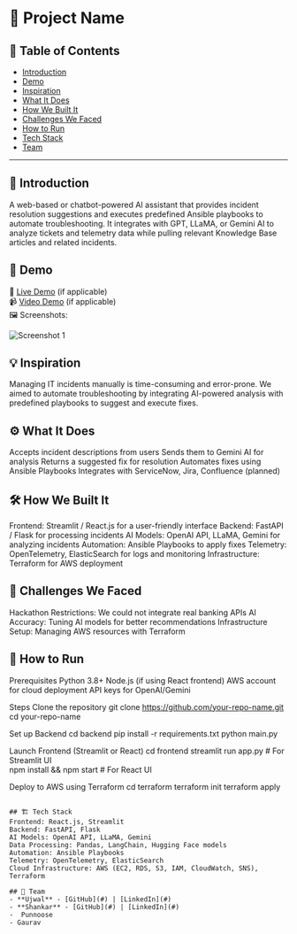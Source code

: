# 🚀 Project Name

## 📌 Table of Contents
- [Introduction](#introduction)
- [Demo](#demo)
- [Inspiration](#inspiration)
- [What It Does](#what-it-does)
- [How We Built It](#how-we-built-it)
- [Challenges We Faced](#challenges-we-faced)
- [How to Run](#how-to-run)
- [Tech Stack](#tech-stack)
- [Team](#team)

---

## 🎯 Introduction
A web-based or chatbot-powered AI assistant that provides incident resolution suggestions and executes predefined Ansible playbooks to automate troubleshooting. It integrates with GPT, LLaMA, or Gemini AI to analyze tickets and telemetry data while pulling relevant Knowledge Base articles and related incidents.


## 🎥 Demo
🔗 [Live Demo](#) (if applicable)  
📹 [Video Demo](#) (if applicable)  
🖼️ Screenshots:

![Screenshot 1](link-to-image)

## 💡 Inspiration
Managing IT incidents manually is time-consuming and error-prone. We aimed to automate troubleshooting by integrating AI-powered analysis with predefined playbooks to suggest and execute fixes.

## ⚙️ What It Does
Accepts incident descriptions from users
Sends them to Gemini AI for analysis
Returns a suggested fix for resolution
Automates fixes using Ansible Playbooks
Integrates with ServiceNow, Jira, Confluence (planned)

## 🛠️ How We Built It
Frontend: Streamlit / React.js for a user-friendly interface
Backend: FastAPI / Flask for processing incidents
AI Models: OpenAI API, LLaMA, Gemini for analyzing incidents
Automation: Ansible Playbooks to apply fixes
Telemetry: OpenTelemetry, ElasticSearch for logs and monitoring
Infrastructure: Terraform for AWS deployment

## 🚧 Challenges We Faced
Hackathon Restrictions: We could not integrate real banking APIs
AI Accuracy: Tuning AI models for better recommendations
Infrastructure Setup: Managing AWS resources with Terraform

## 🏃 How to Run
Prerequisites
Python 3.8+
Node.js (if using React frontend)
AWS account for cloud deployment
API keys for OpenAI/Gemini

Steps
  Clone the repository
    git clone https://github.com/your-repo-name.git
    cd your-repo-name

Set up Backend
   cd backend
   pip install -r requirements.txt
   python main.py

 Launch Frontend (Streamlit or React)
   cd frontend
   streamlit run app.py  # For Streamlit UI  
   npm install && npm start  # For React UI
   
Deploy to AWS using Terraform
   cd terraform
   terraform init
   terraform apply
   ```

## 🏗️ Tech Stack
Frontend: React.js, Streamlit
Backend: FastAPI, Flask
AI Models: OpenAI API, LLaMA, Gemini
Data Processing: Pandas, LangChain, Hugging Face models
Automation: Ansible Playbooks
Telemetry: OpenTelemetry, ElasticSearch
Cloud Infrastructure: AWS (EC2, RDS, S3, IAM, CloudWatch, SNS), Terraform

## 👥 Team
 - **Ujwal** - [GitHub](#) | [LinkedIn](#)
 - **Shankar** - [GitHub](#) | [LinkedIn](#)
 -  Punnoose
 - Gaurav
